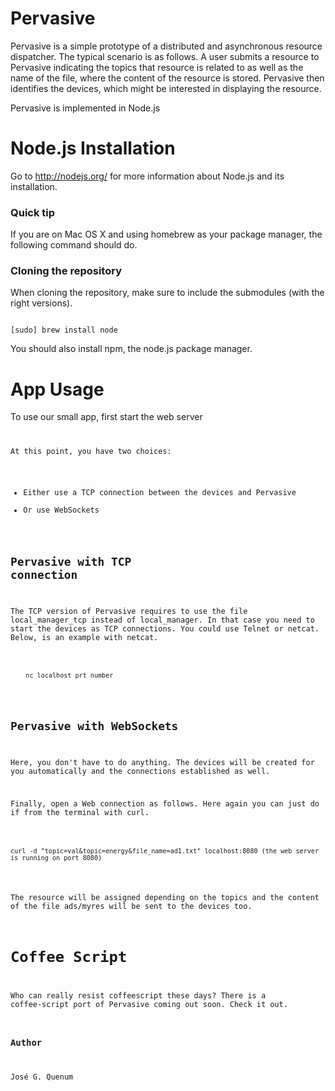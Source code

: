 # Pervasive 

Pervasive is a simple prototype of a distributed and asynchronous resource dispatcher. The typical scenario is as follows. A user submits a
resource to Pervasive indicating the topics that resource is related to as well as the name of the file, where the content of the resource is
stored. Pervasive then identifies the devices, which might be interested in displaying the resource.<br/>

Pervasive is implemented in Node.js

# Node.js Installation

Go to http://nodejs.org/ for more information about Node.js and its installation.

### Quick tip

If you are on Mac OS X and using homebrew as your package manager, the following command should do.

### Cloning the repository

When cloning the repository, make sure to include the submodules (with the right versions).

<pre><code>
[sudo] brew install node
</code></pre>

You should also install npm, the node.js package manager.

# App Usage
To use our small app, first start the web server <code node ad_server>

At this point, you have two choices:

*	Either use a TCP connection between the devices and Pervasive
*	Or use WebSockets

## Pervasive with TCP connection

The TCP version of Pervasive requires to use the file local_manager_tcp instead of local_manager. In that case you need to start the devices
as TCP connections. You could use Telnet or netcat. Below, is an example with netcat.

<pre><code>
	nc localhost prt_number
</code></pre>

## Pervasive with WebSockets

Here, you don't have to do anything. The devices will be created for you automatically and the connections established as well.

Finally, open a Web connection as follows. Here again you can just do if from the terminal with curl. 

<pre><code>
curl -d "topic=val&topic=energy&file_name=ad1.txt" localhost:8080 (the web server is running on port 8080)
</code></pre>

The resource will be assigned depending on the topics and the content of the file ads/myres will be sent to the devices too.

# Coffee Script

Who can really resist coffeescript these days? There is a coffee-script port of Pervasive coming out soon. Check it out.

### Author

José G. Quenum
